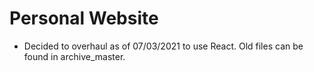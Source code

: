 # Personal Website
* Decided to overhaul as of 07/03/2021 to use React. Old files can be found in archive_master.